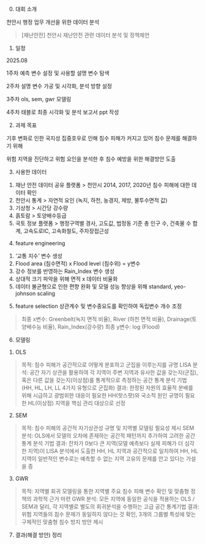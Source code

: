 0. 대회 소개

천안시 행정 업무 개선을 위한 데이터 분석

> [재난안전] 천안시 재난안전 관련 데이터 분석 및 정책제언


1. 일정

2025.08

1주차 예측 변수 설정 및 사용할 설명 변수 탐색

2주차 설명 변수 가공 및 시각화, 분석 방향 설정

3주차 ols, sem, gwr 모델링

4주차 태블로 최종 시각화 및 분석 보고서 ppt 작성


2. 과제 목표

기후 변화로 인한 국지성 집중호우로 인해 침수 피해가 커지고 있어 침수 문제를 해결하기 위해 

위험 지역을 진단하고 위험 요인을 분석한 후 침수 예방을 위한 해결방안 도출

3. 사용한 데이터
  1) 재난 안전 데이터 공유 플랫폼 > 천안시 2014, 2017, 2020년 침수 피해에 대한 데이터 확인
  2) 천안시 통계 > 자연적 요인 (녹지, 하천, 농경지, 제방, 불투수면적 값)
  3) 기상청 > 시간당 강수량
  4) 흙토람 > 토양배수등급
  5) 국토 정보 플랫폼 > 행정구역별 경사, 고도값, 법정동 기준 총 인구 수, 건축물 수 합계, 고속도로IC, 고속화철도, 주차장접근성
     
4. feature engineering
  1) ‘교통 지수’ 변수 생성
  2) Flood area (침수면적) x Flood level (침수위) = y변수
  3) 강수 정보를 반영하는 Rain_Index 변수 생성
  4) 상대적 크기 파악을 위해 면적 x 데이터 비율화
  5) 데이터 불균형으로 인한 편향 완화 및 모델 성능 향상을 위해 standard, yeo-johnson scaling
     
5. feature selection
상관계수 및 변수중요도를 확인하여 독립변수 개수 조정
> 최종 x변수: Greenbelt(녹지 면적 비율), River (하천 면적 비율), Drainage(토양배수능 비율), Rain_Index(강수량)
> 최종 y변수: log (Flood)

6. 모델링
1) OLS
> 목적: 침수 피해가 공간적으로 어떻게 분포하고 군집을 이루는지를 규명
> LISA 분석: 공간 자기 상관을 활용하여 각 지역이 주변 지역과 유사한 값을 갖는지(군집), 혹은 다른 값을 갖는지(이상점)를 통계적으로 측정하는 공간 통계 분석 기법
             (HH, HL, LH, LL 4가지 유형으로 군집화)
> 결과: 한정된 자원의 효율적 분배를 위해 시급하고 광범위한 대응이 필요한 HH(핫스팟)와 국소적 원인 규명이 필요한 HL(이상점) 지역을 핵심 관리 대상으로 선정

2) SEM
> 목적: 침수 피해의 공간적 자기상관성 규명 및 지역별 모델링 필요성 제시
> SEM 분석: OLS에서 모델의 오차에 존재하는 공간적 패턴까지 추가하여 고려한 공간 통계 분석 기법
> 결과: 잔차가 0보다 큰 지역(모델 예측보다 실제 피해가 더 심각한 지역)이 LISA 분석에서 도출한 HH, HL 지역과 공간적으로 일치하여 HH, HL 지역이 일반적인 변수로는 예측할 수 없는 지역 고유의 문제를 안고 있다는 가설을 증

3) GWR
> 목적: 지역별 회귀 모델링을 통한 지역별 주요 침수 피해 변수 확인 및 맞춤형 정책의 과학적 근거 마련
> GWR 분석: 모든 지역에 동일한 공식을 적용하는 OLS / SEM과 달리, 각 지역별로 별도의 회귀분석을 수행하는 고급 공간 통계기법
> 결과: 위험 지역들의 침수 문제가 동일하지 않다는 것 확인, 3개의 그룹별 특성에 맞는 구체적인 맞춤형 침수 방지 방안 제시

7. 결과(해결 방안) 정리
